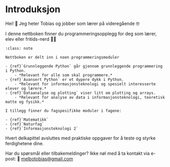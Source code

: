 # Introduksjon

Hei! 👋 Jeg heter Tobias og jobber som lærer på videregående 🤓

I denne nettboken finner du programmeringsopplegg for deg som lærer, elev eller fritids-nerd 🧑‍💻

```{admonition} Kapitler og fagrelevans
:class: note

Nettboken er delt inn i noen programmeringsmoduler

- {ref}`Grunnleggende Python` går gjennom grunnleggende programmering i Python. 
    - *Relevant for alle som skal programmere.*
- {ref}`Avansert Python` er et dypere dykk i Python. 
    - *Relevant for informasjonsteknologi og spesielt interesserte elever og lærere.*
- {ref}`Dataanalyse og plotting` viser litt om plotting og arrays. 
    - *Relevant for analyse av data i informasjonsteknologi, teoretisk matte og fysikk.*

I tillegg finner du fagspesifikke moduler i fagene:

- {ref}`Matematikk`
- {ref}`Naturfag`
- {ref}`Informasjonsteknologi 2`
```

Hvert delkapittel avsluttes med praktiske oppgaver for å teste og styrke ferdighetene dine.

Har du spørsmål eller tilbakemeldinger? Ikke nøl med å ta kontakt via e-post: 📧 melbotobias@gmail.com